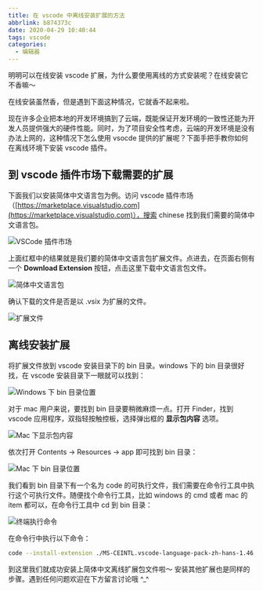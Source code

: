 ```yaml
---
title: 在 vscode 中离线安装扩展的方法
abbrlink: b874373c
date: 2020-04-29 10:40:44
tags: vscode
categories:
  - 编辑器
---
```


明明可以在线安装 vscode 扩展，为什么要使用离线的方式安装呢？在线安装它不香嘛～

在线安装虽然香，但是遇到下面这种情况，它就香不起来啦。

<!-- more -->

现在许多企业把本地的开发环境搞到了云端，既能保证开发环境的一致性还能为开发人员提供强大的硬件性能。同时，为了项目安全性考虑，云端的开发环境是没有办法上网的，这种情况下怎么使用 vsocde 提供的扩展呢？下面手把手教你如何在离线环境下安装 vscode 插件。

## 到 vscode 插件市场下载需要的扩展

下面我们以安装简体中文语言包为例。访问 vscode 插件市场（[https://marketplace.visualstudio.com](https://marketplace.visualstudio.com)），搜索 chinese 找到我们需要的简体中文语言包。

![VSCode 插件市场](https://gitee.com/smpower/oss/raw/master/hi-ruofei.com/vscode%20%E6%8F%92%E4%BB%B6%E5%B8%82%E5%9C%BA.png)

上面红框中的结果就是我们要的简体中文语言包扩展文件。点进去，在页面右侧有一个 **Download Extension** 按钮，点击这里下载中文语言包文件。

![简体中文语言包](https://gitee.com/smpower/oss/raw/master/hi-ruofei.com/下载vscode中文语言包.webp)

确认下载的文件是否是以 .vsix 为扩展的文件。

![扩展文件](https://gitee.com/smpower/oss/raw/master/hi-ruofei.com/vscode插件扩展文件为.vsix.png)

## 离线安装扩展

将扩展文件放到 vscode 安装目录下的 bin 目录。windows 下的 bin 目录很好找，在 vscode 安装目录下一眼就可以找到：

![Windows 下 bin 目录位置](https://gitee.com/smpower/oss/raw/master/hi-ruofei.com/vscode在windows下的bin目录位置.png)

对于 mac 用户来说，要找到 bin 目录要稍微麻烦一点。打开 Finder，找到 vscode 应用程序，双指轻按触控板，选择弹出框的 **显示包内容** 选项。

![Mac 下显示包内容](https://gitee.com/smpower/oss/raw/master/hi-ruofei.com/mac下显示vscode的包内容.png)

依次打开 Contents -> Resources -> app 即可找到 bin 目录：

![Mac 下 bin 目录位置](https://gitee.com/smpower/oss/raw/master/hi-ruofei.com/mac下的vscode的bin目录.png)

我们看到 bin 目录下有一个名为 code 的可执行文件，我们需要在命令行工具中执行这个可执行文件。随便找个命令行工具，比如 windows 的 cmd 或者 mac 的 item 都可以，在命令行工具中 cd 到 bin 目录：

![终端执行命令](https://gitee.com/smpower/oss/raw/master/hi-ruofei.com/cd到vscode中的bin目录下.png)

在命令行中执行以下命令：

``` bash
code --install-extension ./MS-CEINTL.vscode-language-pack-zh-hans-1.46.0.vsix
```

到这里我们就成功安装上简体中文离线扩展包文件啦～ 安装其他扩展也是同样的步骤。遇到任何问题欢迎在下方留言讨论哦 ^_^
